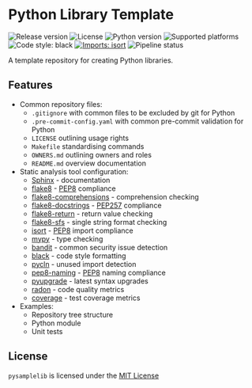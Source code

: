 # Python Library Template

![Release version](https://img.shields.io/badge/version-0.0.0-green)
![License](https://img.shields.io/badge/license-MIT-blue)
![Python version](https://img.shields.io/badge/python-3.10-blue)
![Supported platforms](https://img.shields.io/badge/platforms-macOS%20%7C%20Windows%20%7C%20Linux-green)
![Code style: black](https://img.shields.io/badge/code%20style-black-000000.svg)
[![Imports: isort](https://img.shields.io/badge/%20imports-isort-%231674b1?style=flat&labelColor=ef8336)](https://pycqa.github.io/isort/)
![Pipeline status](https://github.com/kieran-ryan/python-library-template/actions/workflows/main.yml/badge.svg)

A template repository for creating Python libraries.

## Features

- Common repository files:
  - `.gitignore` with common files to be excluded by git for Python
  - `.pre-commit-config.yaml` with common pre-commit validation for Python
  - `LICENSE` outlining usage rights
  - `Makefile` standardising commands
  - `OWNERS.md` outlining owners and roles
  - `README.md` overview documentation
- Static analysis tool configuration:
  - [Sphinx](https://www.sphinx-doc.org/en/master/) - documentation
  - [flake8](https://flake8.pycqa.org/en/latest/) - [PEP8](https://www.python.org/dev/peps/pep-0008/) compliance
  - [flake8-comprehensions](https://pypi.org/project/flake8-comprehensions/) - comprehension checking
  - [flake8-docstrings](https://github.com/PyCQA/flake8-docstrings) - [PEP257](https://www.python.org/dev/peps/pep-0257/) compliance
  - [flake8-return](https://pypi.org/project/flake8-return/) - return value checking
  - [flake8-sfs](https://pypi.org/project/flake8-sfs/) - single string format checking
  - [isort](https://pycqa.github.io/isort/) - [PEP8](https://www.python.org/dev/peps/pep-0008/) import compliance
  - [mypy](https://mypy.readthedocs.io) - type checking
  - [bandit](https://bandit.readthedocs.io/en/latest/) - common security issue detection
  - [black](https://black.readthedocs.io/en/stable/) - code style formatting
  - [pycln](https://hadialqattan.github.io/pycln/#/) - unused import detection
  - [pep8-naming](https://pypi.org/project/pep8-naming/) - [PEP8](https://www.python.org/dev/peps/pep-0008/) naming compliance
  - [pyupgrade](https://github.com/asottile/pyupgrade) - latest syntax upgrades
  - [radon](https://pypi.org/project/radon/) - code quality metrics
  - [coverage](https://coverage.readthedocs.io/en/6.2/) - test coverage metrics
- Examples:
  - Repository tree structure
  - Python module
  - Unit tests

## License

`pysamplelib` is licensed under the [MIT License](https://opensource.org/licenses/MIT)
